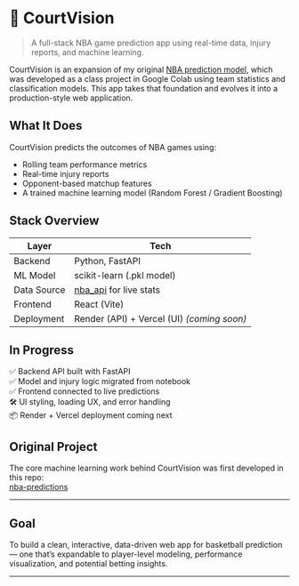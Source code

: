 # 🏀 CourtVision

> A full-stack NBA game prediction app using real-time data, injury reports, and machine learning.

CourtVision is an expansion of my original [NBA prediction model](https://github.com/al3jandroR/nba_predictions), which was developed as a class project in Google Colab using team statistics and classification models. This app takes that foundation and evolves it into a production-style web application.

## What It Does

CourtVision predicts the outcomes of NBA games using:
- Rolling team performance metrics
- Real-time injury reports
- Opponent-based matchup features
- A trained machine learning model (Random Forest / Gradient Boosting)

## Stack Overview

| Layer        | Tech                         |
|--------------|------------------------------|
| Backend      | Python, FastAPI              |
| ML Model     | scikit-learn (.pkl model)    |
| Data Source  | [nba_api](https://github.com/swar/nba_api) for live stats |
| Frontend     | React (Vite)                 |
| Deployment   | Render (API) + Vercel (UI) *(coming soon)*


## In Progress

✅ Backend API built with FastAPI  
✅ Model and injury logic migrated from notebook  
✅ Frontend connected to live predictions  
🛠 UI styling, loading UX, and error handling  
📦 Render + Vercel deployment coming next

## Original Project

The core machine learning work behind CourtVision was first developed in this repo:  
[nba-predictions](https://github.com/al3jandroR/nba_predictions)

---

## Goal

To build a clean, interactive, data-driven web app for basketball prediction — one that’s expandable to player-level modeling, performance visualization, and potential betting insights.

---
